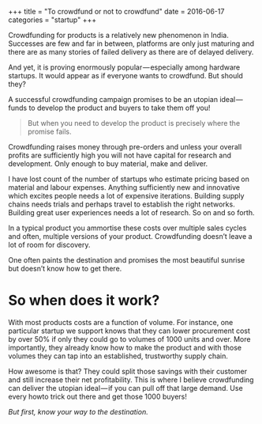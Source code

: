 +++
title = "To crowdfund or not to crowdfund"
date = 2016-06-17
categories = "startup"
+++

Crowdfunding for products is a relatively new phenomenon in India. Successes are few and far in between, platforms are only just maturing and there are as many stories of failed delivery as there are of delayed delivery.

And yet, it is proving enormously popular — especially among hardware startups. It would appear as if everyone wants to crowdfund. But should they?

A successful crowdfunding campaign promises to be an utopian ideal — funds to develop the product and buyers to take them off you!

> But when you need to develop the product is precisely where the promise fails.

Crowdfunding raises money through pre-orders and unless your overall profits are sufficiently high you will not have capital for research and development. Only enough to buy material, make and deliver.

I have lost count of the number of startups who estimate pricing based on material and labour expenses. Anything sufficiently new and innovative which excites people needs a lot of expensive iterations. Building supply chains needs trials and perhaps travel to establish the right networks. Building great user experiences needs a lot of research. So on and so forth.

In a typical product you ammortise these costs over multiple sales cycles and often, multiple versions of your product. Crowdfunding doesn’t leave a lot of room for discovery.


One often paints the destination and promises the most beautiful sunrise but doesn’t know how to get there.


# So when does it work?

With most products costs are a function of volume. For instance, one particular startup we support knows that they can lower procurement cost by over 50% if only they could go to volumes of 1000 units and over. More importantly, they already know how to make the product and with those volumes they can tap into an established, trustworthy supply chain.

How awesome is that? They could split those savings with their customer and still increase their net profitability.
This is where I believe crowdfunding can deliver the utopian ideal — if you can pull off that large demand. Use every howto trick out there and get those 1000 buyers!

_But first, know your way to the destination._
